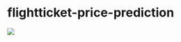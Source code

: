 # flightticket-price-prediction

[![](https://imgur.com/a/pu3RYb1.png)](https://flightticket-price-prediction.herokuapp.com/)
